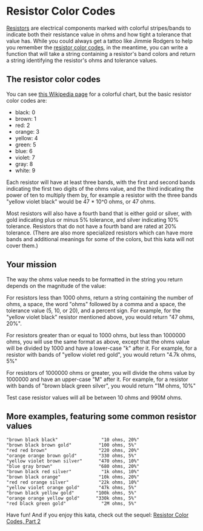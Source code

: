 # Resistor Color Codes
[Resistors](https://en.wikipedia.org/wiki/Resistor) are electrical components
marked with colorful stripes/bands to indicate both their resistance value
in ohms and how tight a tolerance that value has.
While you could always get a tattoo like Jimmie Rodgers to help you
remember the [resistor color codes](https://en.wikipedia.org/wiki/Electronic_color_code#Resistor_color-coding), in the meantime, you can write
a function that will take a string containing a resistor's band colors
and return a string identifying the resistor's ohms and tolerance values.

## The resistor color codes

You can see [this Wikipedia page](https://en.wikipedia.org/wiki/Electronic_color_code#Resistor_color-coding)
for a colorful chart, but the basic resistor color codes are:

- black: 0
- brown: 1
- red: 2
- orange: 3
- yellow: 4
- green: 5
- blue: 6
- violet: 7
- gray: 8
- white: 9

Each resistor will have at least three bands, with the first and second bands
indicating the first two digits of the ohms value, and the third indicating
the power of ten to multiply them by, for example a resistor
with the three bands "yellow violet black" would be 47 * 10^0 ohms, or 47 ohms.

Most resistors will also have a fourth band that is either gold or silver, with
gold indicating plus or minus 5% tolerance, and silver indicating 10% tolerance.
Resistors that do not have a fourth band are rated at 20% tolerance.
(There are also more specialized resistors which can have more bands
and additional meanings for some of the colors, but this kata will not cover them.)

## Your mission

The way the ohms value needs to be formatted in the string you return
depends on the magnitude of the value:

For resistors less than 1000 ohms, return a string containing
the number of ohms, a space, the word "ohms" followed by a comma and a space,
the tolerance value (5, 10, or 20), and a percent sign.
For example, for the "yellow violet black" resistor mentioned above,
you would return "47 ohms, 20%".

For resistors greater than or equal to 1000 ohms, but less than 1000000 ohms,
you will use the same format as above, except that the ohms value will be divided
by 1000 and have a lower-case "k" after it.
For example, for a resistor with bands of "yellow violet red gold",
you would return "4.7k ohms, 5%"

For resistors of 1000000 ohms or greater, you will divide the ohms value
by 1000000 and have an upper-case "M" after it.
For example, for a resistor with bands of "brown black green silver",
you would return "1M ohms, 10%"

Test case resistor values will all be between 10 ohms and 990M ohms.

## More examples, featuring some common resistor values
```
"brown black black"                "10 ohms, 20%"
"brown black brown gold"          "100 ohms, 5%"
"red red brown"                   "220 ohms, 20%"
"orange orange brown gold"        "330 ohms, 5%"
"yellow violet brown silver"      "470 ohms, 10%"
"blue gray brown"                 "680 ohms, 20%"
"brown black red silver"           "1k ohms, 10%"
"brown black orange"              "10k ohms, 20%"
"red red orange silver"           "22k ohms, 10%"
"yellow violet orange gold"       "47k ohms, 5%"
"brown black yellow gold"        "100k ohms, 5%"
"orange orange yellow gold"      "330k ohms, 5%"
"red black green gold"             "2M ohms, 5%"
```
Have fun! And if you enjoy this kata, check out the sequel:
[Resistor Color Codes, Part 2](https://www.codewars.com/kata/5855777bb45c01bada0002ac)
